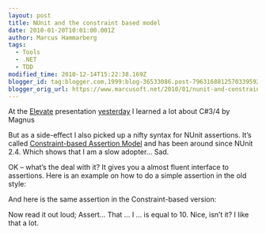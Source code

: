 ```yaml
---
layout: post
title: NUnit and the constraint based model
date: 2010-01-20T10:01:00.001Z
author: Marcus Hammarberg
tags:
  - Tools
  - .NET
  - TDD
modified_time: 2010-12-14T15:22:38.169Z
blogger_id: tag:blogger.com,1999:blog-36533086.post-7963168812570339592
blogger_orig_url: https://www.marcusoft.net/2010/01/nunit-and-constraint-based-model.html
---
```


At the <a href="http://blog.avegagroup.se/elevate/" target="_blank">Elevate</a> presentation <a href="http://blog.avegagroup.se/Elevate/archive/2010/01/19/c-3.0-och-4.0-solid-och-den-funktionella-revolutionen.aspx" target="_blank">yesterday</a> I learned a lot about C#3/4 by Magnus

But as a side-effect I also picked up a nifty syntax for NUnit assertions. It’s called <a href="http://www.nunit.org/index.php?p=constraintModel&amp;r=2.5.3" target="_blank">Constraint-based Assertion Model</a> and has been around since NUnit 2.4. Which shows that I am a slow adopter… Sad.

OK – what’s the deal with it? It gives you a almost fluent interface to assertions. Here is an example on how to do a simple assertion in the old style:

And here is the same assertion in the Constraint-based version:

Now read it out loud; Assert… That … I … is equal to 10. Nice, isn’t it? I like that a lot.
